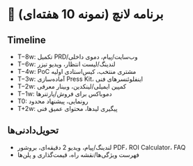 # 🚀 برنامه لانچ (نمونه 10 هفته‌ای)

## Timeline
- T−8w: تکمیل PRD/وب‌سایت/پیام، دموی داخلی
- T−6w: لندینگ/لیست انتظار، ویدیو تیزر
- T−4w: PoC مشتری منتخب، کیس‌استادی اولیه
- T−3w: آماده‌سازی Press Kit، اینفلوئنسرهای فنی
- T−2w: کمپین ایمیلی/لینکدین، وبینار معرفی
- T−1w: دموباکس برای فروش/پارتنرها
- T0: رونمایی، پیشنهاد محدود
- T+2w: پیگیری لیدها، محتوای عمیق فنی

## تحویل‌دادنی‌ها
- لندینگ/پیام، ویدیو 2 دقیقه‌ای، بروشور PDF، ROI Calculator، FAQ
- فهرست ویژگی‌ها/نقشه راه، قیمت‌گذاری و پلن‌ها
